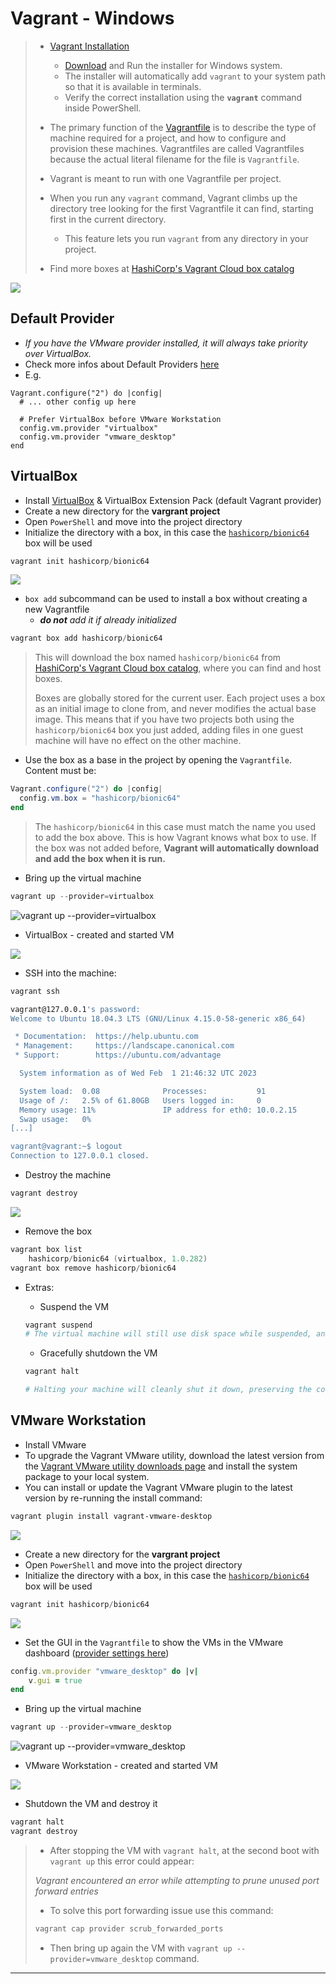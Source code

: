 

# Vagrant - Windows

> - [Vagrant Installation](https://developer.hashicorp.com/vagrant/docs/installation)
>   - [Download](https://developer.hashicorp.com/vagrant/downloads) and Run the installer for Windows system.
>   - The installer will automatically add `vagrant` to your system path so that it is available in terminals.
>   - Verify the correct installation using the **`vagrant`** command inside PowerShell.
>
> - The primary function of the [Vagrantfile](https://developer.hashicorp.com/vagrant/docs/vagrantfile) is to describe the type of machine required for a project, and how to configure and provision these machines. Vagrantfiles are called Vagrantfiles because the actual literal filename for the file is `Vagrantfile`.
> - Vagrant is meant to run with one Vagrantfile per project.
> - When you run any `vagrant` command, Vagrant climbs up the directory tree looking for the first Vagrantfile it can find, starting first in the current directory.
>   - This feature lets you run `vagrant` from any directory in your project.
> - Find more boxes at [HashiCorp's Vagrant Cloud box catalog](https://vagrantcloud.com/boxes/search)

![](.gitbook/assets/image-20230201220702304.png)

## Default Provider

- *If you have the VMware provider installed, it will always take priority over VirtualBox.*
- Check more infos about Default Providers [here](https://developer.hashicorp.com/vagrant/docs/providers/basic_usage#default-provider)
- E.g.

```
Vagrant.configure("2") do |config|
  # ... other config up here

  # Prefer VirtualBox before VMware Workstation
  config.vm.provider "virtualbox"
  config.vm.provider "vmware_desktop"
end
```



## VirtualBox

- Install [VirtualBox](https://www.virtualbox.org/wiki/Downloads) & VirtualBox Extension Pack (default Vagrant provider)
- Create a new directory for the **vargrant project**
- Open `PowerShell` and move into the project directory
- Initialize the directory with a box, in this case the [`hashicorp/bionic64`](https://app.vagrantup.com/hashicorp/boxes/bionic64) box will be used

```powershell
vagrant init hashicorp/bionic64
```

![](.gitbook/assets/image-20230201222028027.png)

- `box add` subcommand can be used to install a box without creating a new Vagrantfile
  - ***do not** add it if already initialized*

```powershell
vagrant box add hashicorp/bionic64
```

> This will download the box named `hashicorp/bionic64` from [HashiCorp's Vagrant Cloud box catalog](https://vagrantcloud.com/boxes/search), where you can find and host boxes.
>
> Boxes are globally stored for the current user. Each project uses a box as an initial image to clone from, and never modifies the actual base image. This means that if you have two projects both using the `hashicorp/bionic64` box you just added, adding files in one guest machine will have no effect on the other machine.

- Use the box as a base in the project by opening the `Vagrantfile`. Content must be:

```powershell
Vagrant.configure("2") do |config|
  config.vm.box = "hashicorp/bionic64"
end
```

> The `hashicorp/bionic64` in this case must match the name you used to add the box above. This is how Vagrant knows what box to use. If the box was not added before, **Vagrant will automatically download and add the box when it is run.**

- Bring up the virtual machine

```powershell
vagrant up --provider=virtualbox
```

![vagrant up --provider=virtualbox](.gitbook/assets/vagrant_up.gif)

- VirtualBox - created and started VM

![](.gitbook/assets/image-20230201225837477.png)

- SSH into the machine:

```bash
vagrant ssh

vagrant@127.0.0.1's password:
Welcome to Ubuntu 18.04.3 LTS (GNU/Linux 4.15.0-58-generic x86_64)

 * Documentation:  https://help.ubuntu.com
 * Management:     https://landscape.canonical.com
 * Support:        https://ubuntu.com/advantage

  System information as of Wed Feb  1 21:46:32 UTC 2023

  System load:  0.08              Processes:           91
  Usage of /:   2.5% of 61.80GB   Users logged in:     0
  Memory usage: 11%               IP address for eth0: 10.0.2.15
  Swap usage:   0%
[...]

vagrant@vagrant:~$ logout
Connection to 127.0.0.1 closed.
```

- Destroy the machine

```powershell
vagrant destroy
```

![](.gitbook/assets/image-20230201230348120.png)

- Remove the box

```powershell
vagrant box list
	hashicorp/bionic64 (virtualbox, 1.0.282)
vagrant box remove hashicorp/bionic64
```

- Extras:

  - Suspend the VM

  ```powershell
  vagrant suspend
  # The virtual machine will still use disk space while suspended, and requires additional disk space to store the state of the virtual machine RAM.
  ```

  - Gracefully shutdown the VM

  ```powershell
  vagrant halt
  
  # Halting your machine will cleanly shut it down, preserving the contents of disk and allowing you to cleanly start it again
  ```

  

## VMware Workstation

- Install VMware
- To upgrade the Vagrant VMware utility, download the latest version from the [Vagrant VMware utility downloads page](https://developer.hashicorp.com/vagrant/downloads/vmware) and install the system package to your local system.
- You can install or update the Vagrant VMware plugin to the latest version by re-running the install command:

```powershell
vagrant plugin install vagrant-vmware-desktop
```

![](.gitbook/assets/image-20230201211135873.png)

- Create a new directory for the **vargrant project**
- Open `PowerShell` and move into the project directory
- Initialize the directory with a box, in this case the [`hashicorp/bionic64`](https://app.vagrantup.com/hashicorp/boxes/bionic64) box will be used

```powershell
vagrant init hashicorp/bionic64
```

![](.gitbook/assets/image-20230201222028027.png)

- Set the GUI in the `Vagrantfile` to show the VMs in the VMware dashboard ([provider settings here](https://developer.hashicorp.com/vagrant/docs/providers/vmware/configuration))

```ruby
config.vm.provider "vmware_desktop" do |v|
    v.gui = true
end
```

- Bring up the virtual machine

```powershell
vagrant up --provider=vmware_desktop
```

![vagrant up --provider=vmware_desktop](.gitbook/assets/vagrant_up_vmware.gif)

- VMware Workstation - created and started VM

![](.gitbook/assets/image-20230202001619324.png)

- Shutdown the VM and destroy it

```powershell
vagrant halt
vagrant destroy
```

> - After stopping the VM with `vagrant halt`, at the second boot with `vagrant up` this error could appear:
>
> *Vagrant encountered an error while attempting to prune unused
> port forward entries*
>
> - To solve this port forwarding issue use this command:
>
> ```powershell
> vagrant cap provider scrub_forwarded_ports
> ```
>
> - Then bring up again the VM with `vagrant up --provider=vmware_desktop` command.

------

